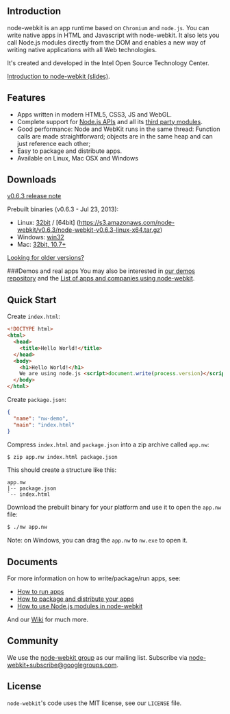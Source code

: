 ## Introduction

node-webkit is an app runtime based on `Chromium` and `node.js`. You can 
write native apps in HTML and Javascript with node-webkit. It also lets you
call Node.js modules directly from the DOM and enables a new way of writing
native applications with all Web technologies.

It's created and developed in the Intel Open Source Technology Center.

[Introduction to node-webkit (slides)](https://speakerdeck.com/u/zcbenz/p/node-webkit-app-runtime-based-on-chromium-and-node-dot-js).

## Features

* Apps written in modern HTML5, CSS3, JS and WebGL.
* Complete support for [Node.js APIs](http://nodejs.org/api/) and all its [third party modules](https://npmjs.org).
* Good performance: Node and WebKit runs in the same thread: Function calls are made straightforward; objects are in the same heap and can just reference each other;
* Easy to package and distribute apps.
* Available on Linux, Mac OSX and Windows

## Downloads
[v0.6.3 release note](https://groups.google.com/d/msg/node-webkit/OfJwV1aFdxw/aP6V9IX60_AJ)

Prebuilt binaries (v0.6.3 - Jul 23, 2013):

* Linux: [32bit](https://s3.amazonaws.com/node-webkit/v0.6.3/node-webkit-v0.6.3-linux-ia32.tar.gz) / [64bit] (https://s3.amazonaws.com/node-webkit/v0.6.3/node-webkit-v0.6.3-linux-x64.tar.gz)
* Windows: [win32](https://s3.amazonaws.com/node-webkit/v0.6.3/node-webkit-v0.6.3-win-ia32.zip)
* Mac: [32bit, 10.7+](https://s3.amazonaws.com/node-webkit/v0.6.3/node-webkit-v0.6.3-osx-ia32.zip)

[Looking for older versions?](https://github.com/rogerwang/node-webkit/wiki/Downloads-of-old-versions)

###Demos and real apps
You may also be interested in [our demos repository](https://github.com/zcbenz/nw-sample-apps) and the [List of apps and companies using node-webkit](https://github.com/rogerwang/node-webkit/wiki/List-of-apps-and-companies-using-node-webkit).

## Quick Start

Create `index.html`:

```html
<!DOCTYPE html>
<html>
  <head>
    <title>Hello World!</title>
  </head>
  <body>
    <h1>Hello World!</h1>
    We are using node.js <script>document.write(process.version)</script>.
  </body>
</html>
```

Create `package.json`:

```json
{
  "name": "nw-demo",
  "main": "index.html"
}
```

Compress `index.html` and `package.json` into a zip archive called `app.nw`:

````bash
$ zip app.nw index.html package.json
````

This should create a structure like this:

```
app.nw
|-- package.json
`-- index.html
```

Download the prebuilt binary for your platform and use it to open the
`app.nw` file:

````bash
$ ./nw app.nw
````

Note: on Windows, you can drag the `app.nw` to `nw.exe` to open it.

## Documents

For more information on how to write/package/run apps, see:

* [How to run apps](https://github.com/rogerwang/node-webkit/wiki/How-to-run-apps)
* [How to package and distribute your apps](https://github.com/rogerwang/node-webkit/wiki/How-to-package-and-distribute-your-apps)
* [How to use Node.js modules in node-webkit](https://github.com/rogerwang/node-webkit/wiki/Using-Node-modules)

And our [Wiki](https://github.com/rogerwang/node-webkit/wiki) for much more.

## Community

We use the [node-webkit group](http://groups.google.com/group/node-webkit) as
our mailing list. Subscribe via [node-webkit+subscribe@googlegroups.com](mailto:node-webkit+subscribe@googlegroups.com).

## License

`node-webkit`'s code uses the MIT license, see our `LICENSE` file.
